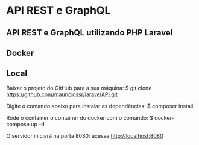 # API REST e GraphQL

## API REST e GraphQL utilizando PHP Laravel

## Docker 
## Local
Baixar o projeto do GitHub para a sua máquina:
$ git clone https://github.com/mauriciossr/laravelAPI.git

Digite o comando abaixo para instalar as dependências:
$ composer install

Rode o container o container do docker com o comando: 
$ docker-compose up -d

O servidor iniciará na porta 8080:  acesse <http://localhost:8080>
